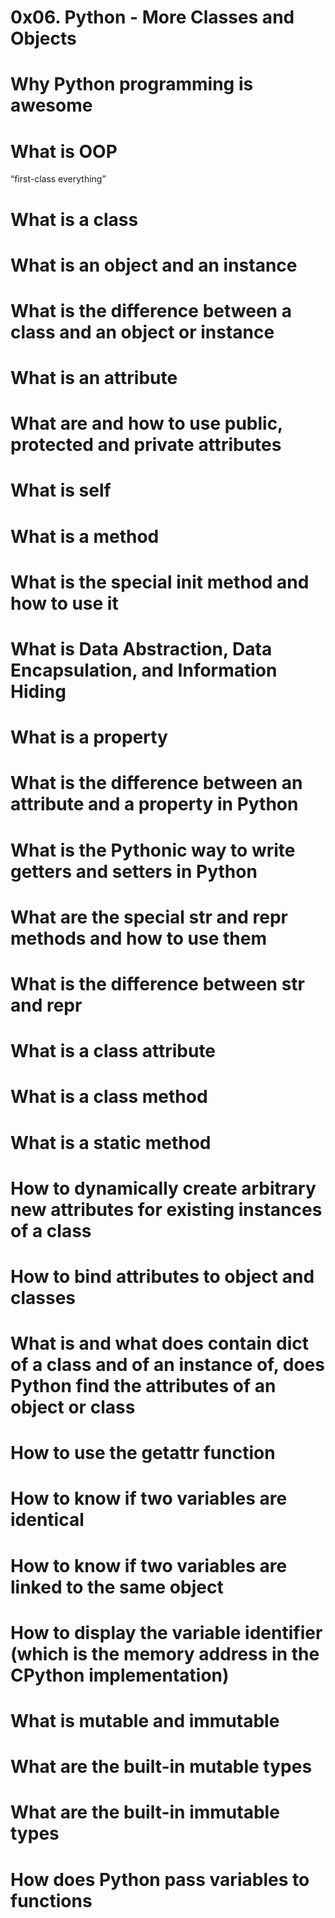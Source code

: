 # 0x06. Python - More Classes and Objects

# Why Python programming is awesome
# What is OOP
“first-class everything”
# What is a class
# What is an object and an instance
# What is the difference between a class and an object or instance
# What is an attribute
# What are and how to use public, protected and private attributes
# What is self
# What is a method
# What is the special __init__ method and how to use it
# What is Data Abstraction, Data Encapsulation, and Information Hiding
# What is a property
# What is the difference between an attribute and a property in Python
# What is the Pythonic way to write getters and setters in Python
# What are the special __str__ and __repr__ methods and how to use them
# What is the difference between __str__ and __repr__
# What is a class attribute
# What is a class method
# What is a static method
# How to dynamically create arbitrary new attributes for existing instances of a class
# How to bind attributes to object and classes
# What is and what does contain __dict__ of a class and of an instance of, does Python find the attributes of an object or class
# How to use the getattr function
# How to know if two variables are identical
# How to know if two variables are linked to the same object
# How to display the variable identifier (which is the memory address in the CPython implementation)
# What is mutable and immutable
# What are the built-in mutable types
# What are the built-in immutable types
# How does Python pass variables to functions

